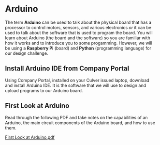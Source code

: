 # Arduino

The term **Arduino** can be used to talk about the physical board that has a processor to control motors, sensors, and various electronics *or* it can be used to talk about the software that is used to program the board. You will learn about Arduino (the board and the software) so you are familiar with how it works and to introduce you to some progamming. However, we will be using a **Raspberry Pi** (board) and **Python** (programming language) for our design challenge. 

## Install Arduino IDE from Company Portal

Using Company Portal, installed on your Culver issued laptop, download and install Arduino IDE. It is the software that we will use to design and upload programs to our Arduino board. 

## First Look at Arduino

Read through the following PDF and take notes on the capabilities of an Arduino, the main circuit components of the Arduino board, and how to use them. 

[First Look at Arduino.pdf ](https://drive.google.com/file/d/18EQRWNUOjW3YH3a1C8iBYt0frR-y16M4/view?usp=sharing)


